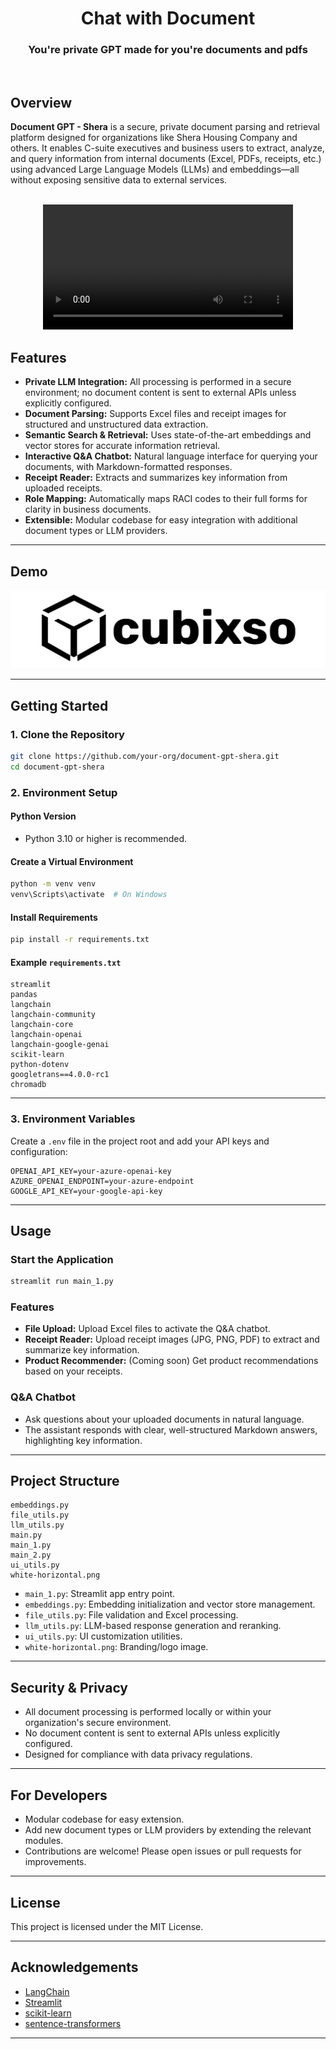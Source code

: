 <h1 align="center">Chat with Document</h1>
<h3 align="center">You're private GPT made for you're documents and pdfs</h1>

<p align="center">
<img src="" width="700"/>
</p>

## Overview

**Document GPT - Shera** is a secure, private document parsing and retrieval platform designed for organizations like Shera Housing Company and others. It enables C-suite executives and business users to extract, analyze, and query information from internal documents (Excel, PDFs, receipts, etc.) using advanced Large Language Models (LLMs) and embeddings—all without exposing sensitive data to external services.

<div align="center">
  <br>
  <video src="https://github.com/cubixso-dmn-tool/Document-chat-agent/releases/download/v1.0/Sheera.-.Google.Chrome.2025-06-18.09-43-15.1.mp4" width="400" />
  <br>
</div>

## Features

- **Private LLM Integration:** All processing is performed in a secure environment; no document content is sent to external APIs unless explicitly configured.
- **Document Parsing:** Supports Excel files and receipt images for structured and unstructured data extraction.
- **Semantic Search & Retrieval:** Uses state-of-the-art embeddings and vector stores for accurate information retrieval.
- **Interactive Q&A Chatbot:** Natural language interface for querying your documents, with Markdown-formatted responses.
- **Receipt Reader:** Extracts and summarizes key information from uploaded receipts.
- **Role Mapping:** Automatically maps RACI codes to their full forms for clarity in business documents.
- **Extensible:** Modular codebase for easy integration with additional document types or LLM providers.

---

## Demo

![Shera Document GPT Screenshot](white-horizontal.png)

---

## Getting Started

### 1. Clone the Repository

```sh
git clone https://github.com/your-org/document-gpt-shera.git
cd document-gpt-shera
```

### 2. Environment Setup

#### Python Version

- Python 3.10 or higher is recommended.

#### Create a Virtual Environment

```sh
python -m venv venv
venv\Scripts\activate  # On Windows
```

#### Install Requirements

```sh
pip install -r requirements.txt
```

#### Example `requirements.txt`

```
streamlit
pandas
langchain
langchain-community
langchain-core
langchain-openai
langchain-google-genai
scikit-learn
python-dotenv
googletrans==4.0.0-rc1
chromadb
```

---

### 3. Environment Variables

Create a `.env` file in the project root and add your API keys and configuration:

```
OPENAI_API_KEY=your-azure-openai-key
AZURE_OPENAI_ENDPOINT=your-azure-endpoint
GOOGLE_API_KEY=your-google-api-key
```

---

## Usage

### Start the Application

```sh
streamlit run main_1.py
```

### Features

- **File Upload:** Upload Excel files to activate the Q&A chatbot.
- **Receipt Reader:** Upload receipt images (JPG, PNG, PDF) to extract and summarize key information.
- **Product Recommender:** (Coming soon) Get product recommendations based on your receipts.

### Q&A Chatbot

- Ask questions about your uploaded documents in natural language.
- The assistant responds with clear, well-structured Markdown answers, highlighting key information.

---

## Project Structure

```
embeddings.py
file_utils.py
llm_utils.py
main.py
main_1.py
main_2.py
ui_utils.py
white-horizontal.png
```

- `main_1.py`: Streamlit app entry point.
- `embeddings.py`: Embedding initialization and vector store management.
- `file_utils.py`: File validation and Excel processing.
- `llm_utils.py`: LLM-based response generation and reranking.
- `ui_utils.py`: UI customization utilities.
- `white-horizontal.png`: Branding/logo image.

---

## Security & Privacy

- All document processing is performed locally or within your organization's secure environment.
- No document content is sent to external APIs unless explicitly configured.
- Designed for compliance with data privacy regulations.

---

## For Developers

- Modular codebase for easy extension.
- Add new document types or LLM providers by extending the relevant modules.
- Contributions are welcome! Please open issues or pull requests for improvements.

---

## License

This project is licensed under the MIT License.

---

## Acknowledgements

- [LangChain](https://github.com/langchain-ai/langchain)
- [Streamlit](https://streamlit.io/)
- [scikit-learn](https://scikit-learn.org/)
- [sentence-transformers](https://www.sbert.net/)

---

